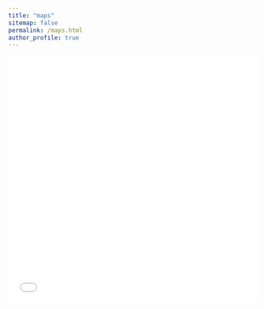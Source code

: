 ```yaml
---
title: "maps"
sitemap: false
permalink: /maps.html
author_profile: true
---
```


<iframe frameborder=0 style='width:100%;height:500px;' src='//www.zeemaps.com/pub?group=4275593'> </iframe>
